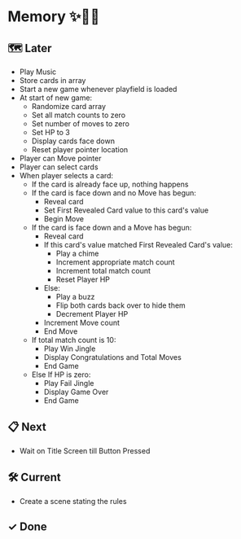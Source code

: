 # Memory ✨🎴🌈

## 🗺 Later
- Play Music
- Store cards in array
- Start a new game whenever playfield is loaded
- At start of new game:
    - Randomize card array
    - Set all match counts to zero
    - Set number of moves to zero
    - Set HP to 3
    - Display cards face down
    - Reset player pointer location
- Player can Move pointer
- Player can select cards
- When player selects a card:
    - If the card is already face up, nothing happens
    - If the card is face down and no Move has begun:
        - Reveal card
        - Set First Revealed Card value to this card's value
        - Begin Move
    - If the card is face down and a Move has begun:
        - Reveal card
        - If this card's value matched First Revealed Card's value:
            - Play a chime
            - Increment appropriate match count
            - Increment total match count
            - Reset Player HP
        - Else:
            - Play a buzz
            - Flip both cards back over to hide them
            - Decrement Player HP
        - Increment Move count
        - End Move
    - If total match count is 10:
        - Play Win Jingle
        - Display Congratulations and Total Moves
        - End Game
    - Else If HP is zero:
        - Play Fail Jingle
        - Display Game Over
        - End Game

## 📋 Next
- Wait on Title Screen till Button Pressed


## 🛠 Current
- Create a scene stating the rules


## ✓ Done

